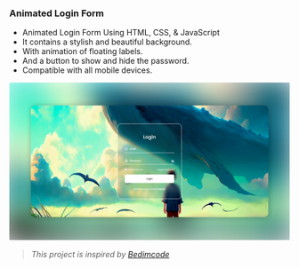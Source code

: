 ### Animated Login Form

- Animated Login Form Using HTML, CSS, & JavaScript
- It contains a stylish and beautiful background.
- With animation of floating labels.
- And a button to show and hide the password.
- Compatible with all mobile devices.

![preview img](/preview.png)
> *This project is inspired by [Bedimcode](https://github.com/bedimcode)*
